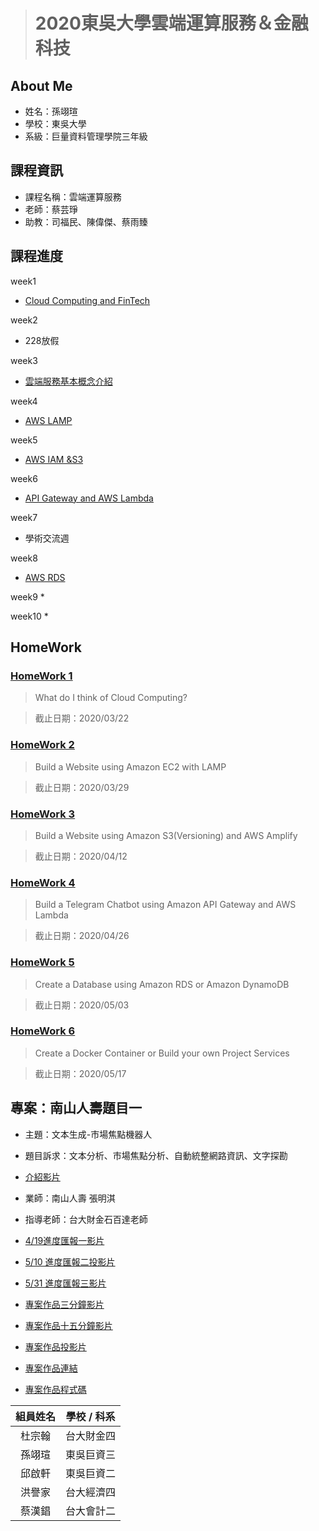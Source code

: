 > # 2020東吳大學雲端運算服務＆金融科技

## About Me
* 姓名：孫翊瑄
* 學校：東吳大學
* 系級：巨量資料管理學院三年級

## 課程資訊
* 課程名稱：雲端運算服務
* 老師：蔡芸琤
* 助教：司福民、陳偉傑、蔡雨臻

## 課程進度
week1
* [Cloud Computing and FinTech](https://docs.google.com/presentation/d/e/2PACX-1vQQ4-146uvQCZn9VjZKTZM2P_svSrkrzvVN2dlKmXVK3IlqYWTTmBfaG1unOBZ65gOuVyac4c__RIj2/pub?start=false&loop=false&delayms=3000&fbclid=IwAR3B47fq5aXUh_oa6KUf2rF3MyEMeNgh7AU6a_uF2i1gYdL40TOSx06EHtM&slide=id.gbde736d55e_0_107)

week2
* 228放假

week3
* [雲端服務基本概念介紹](https://drive.google.com/file/d/1UYbm03ehUAsKlICvyp1P4I0PZ_g8vlCv/view)

week4
* [AWS LAMP](https://drive.google.com/file/d/1ysolgVFlpZTMhIPXL7sbdnSzjG5XUicN/view)

week5
* [AWS IAM &S3](https://drive.google.com/file/d/1zTAF-32yebhsIAqjfyM30cjMKl9lvbf-/view)

week6
* [API Gateway and AWS Lambda](https://drive.google.com/file/d/1-AsnJmAldi_-gPnxdQcyBifScMmR_IBk/view)

week7
* 學術交流週

week8
* [AWS RDS](https://drive.google.com/file/d/1-Tt21ovueEePMO75VcPnuZADbrIcL4jH/view)

week9
* 

week10
*

## HomeWork
### [HomeWork 1](https://github.com/yi-hsuan-sun/fintech/blob/main/HW/homework1.md) 
> What do I think of Cloud Computing?

> 截止日期：2020/03/22

### [HomeWork 2](https://youtu.be/q2-za882nwU) 
> Build a Website using Amazon EC2 with LAMP

> 截止日期：2020/03/29

### [HomeWork 3](https://youtu.be/VHmzQrbTMRY)
> Build a Website using Amazon S3(Versioning)
and AWS Amplify

> 截止日期：2020/04/12

### [HomeWork 4](https://youtu.be/m3zIOG039YE)
> Build a Telegram Chatbot using Amazon API
Gateway and AWS Lambda

> 截止日期：2020/04/26

### [HomeWork 5](https://youtu.be/WWqD-_CmFHY)
> Create a Database using Amazon RDS or
Amazon DynamoDB

> 截止日期：2020/05/03

### [HomeWork 6](https://youtu.be/EUXAt0hpBHc)
>Create a Docker Container or Build your own
Project Services

> 截止日期：2020/05/17

## 專案：南山人壽題目一
* 主題：文本生成-市場焦點機器人
* 題目訴求：文本分析、市場焦點分析、自動統整網路資訊、文字探勘
* [介紹影片](https://www.youtube.com/watch?v=fkgywFwyhOs)

* 業師：南山人壽 張明淇    
* 指導老師：台大財金石百達老師
* [4/19進度匯報一影片](https://youtu.be/tEMPKnyzjzM)
* [5/10 進度匯報二投影片](https://cdn.fbsbx.com/v/t59.2708-21/180693823_875473853036651_4580435053637115285_n.pptx/%E5%8D%97%E5%B1%B1%E4%B8%80T2-%E9%80%B2%E5%BA%A6%E5%8C%AF%E5%A0%B1%E4%BA%8C.pptx?_nc_cat=107&ccb=1-3&_nc_sid=0cab14&_nc_ohc=sVgAiIZ2VzwAX8wV7TP&_nc_ht=cdn.fbsbx.com&oh=2b72e8b995d8a7df5d989ec731a56fff&oe=609A7428&dl=1)
* [5/31 進度匯報三影片](https://youtu.be/ooKi3z3LUdQ)
* [專案作品三分鐘影片](https://youtu.be/4i5B8hfvl6w)
* [專案作品十五分鐘影片](https://www.youtube.com/watch?v=X1RBUOlYgpI)
* [專案作品投影片](https://cdn.fbsbx.com/v/t59.2708-21/202617452_610413453321807_3734502651006135160_n.pdf/文本生成4.pdf?_nc_cat=103&ccb=1-3&_nc_sid=0cab14&_nc_ohc=jhpRv-apeFQAX-9A6pR&_nc_ht=cdn.fbsbx.com&oh=9cd15ed72102299706dfe4d03d2b5806&oe=60D3901E&dl=1)
* [專案作品連結](https://fintech-2021-t2.herokuapp.com/)
* [專案作品程式碼](https://github.com/yuchiahung/Fintech-2021-T2)

| 組員姓名   | 學校 / 科系   | 
| :---: | :-------------: | 
| 杜宗翰   | 台大財金四       | 
| 孫翊瑄   | 東吳巨資三       | 
| 邱啟軒   | 東吳巨資二       |
| 洪譽家   | 台大經濟四       | 
| 蔡漢錩   | 台大會計二       | 

